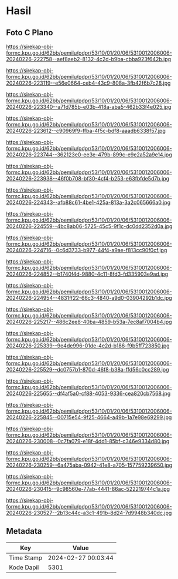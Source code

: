 # Hasil

## Foto C Plano

https://sirekap-obj-formc.kpu.go.id/62bb/pemilu/pdpr/53/10/01/20/06/5310012006006-20240226-222758--aef8aeb2-8132-4c2d-b9ba-cbba923f642b.jpg

https://sirekap-obj-formc.kpu.go.id/62bb/pemilu/pdpr/53/10/01/20/06/5310012006006-20240226-223119--e56e0664-ceb4-43c9-808a-3fb42f6b7c28.jpg

https://sirekap-obj-formc.kpu.go.id/62bb/pemilu/pdpr/53/10/01/20/06/5310012006006-20240226-223340--a71d785b-e03b-418a-aba5-462b33f4e025.jpg

https://sirekap-obj-formc.kpu.go.id/62bb/pemilu/pdpr/53/10/01/20/06/5310012006006-20240226-223612--c90969f9-ffba-4f5c-bdf8-aaadb6338f57.jpg

https://sirekap-obj-formc.kpu.go.id/62bb/pemilu/pdpr/53/10/01/20/06/5310012006006-20240226-223744--362123e0-ee3e-479b-899c-e9e2a52a9e14.jpg

https://sirekap-obj-formc.kpu.go.id/62bb/pemilu/pdpr/53/10/01/20/06/5310012006006-20240226-223938--46f0b708-bf30-4cf4-b253-e63fbfde5d7b.jpg

https://sirekap-obj-formc.kpu.go.id/62bb/pemilu/pdpr/53/10/01/20/06/5310012006006-20240226-224343--afb88c61-4be1-425a-813a-3a2c065666a0.jpg

https://sirekap-obj-formc.kpu.go.id/62bb/pemilu/pdpr/53/10/01/20/06/5310012006006-20240226-224559--4bc8ab06-5725-45c5-9f1c-dc0dd2352d0a.jpg

https://sirekap-obj-formc.kpu.go.id/62bb/pemilu/pdpr/53/10/01/20/06/5310012006006-20240226-224716--0c6d3733-b977-44f4-a9ae-f813cc90f0cf.jpg

https://sirekap-obj-formc.kpu.go.id/62bb/pemilu/pdpr/53/10/01/20/06/5310012006006-20240226-224852--b1740f4d-9880-4c11-8fd3-fd335903e9ad.jpg

https://sirekap-obj-formc.kpu.go.id/62bb/pemilu/pdpr/53/10/01/20/06/5310012006006-20240226-224954--4831ff22-66c3-4840-a9d0-03904292b1dc.jpg

https://sirekap-obj-formc.kpu.go.id/62bb/pemilu/pdpr/53/10/01/20/06/5310012006006-20240226-225217--486c2ee8-40ba-4859-b53a-7ec8af7004b4.jpg

https://sirekap-obj-formc.kpu.go.id/62bb/pemilu/pdpr/53/10/01/20/06/5310012006006-20240226-225339--9e4de996-01de-4e2d-b186-f9b5ff723850.jpg

https://sirekap-obj-formc.kpu.go.id/62bb/pemilu/pdpr/53/10/01/20/06/5310012006006-20240226-225529--dc0757b1-870d-46f8-b38a-ffd56c0cc289.jpg

https://sirekap-obj-formc.kpu.go.id/62bb/pemilu/pdpr/53/10/01/20/06/5310012006006-20240226-225655--df4af5a0-cf88-4053-9336-cea820cb7568.jpg

https://sirekap-obj-formc.kpu.go.id/62bb/pemilu/pdpr/53/10/01/20/06/5310012006006-20240226-225845--00715e54-9f25-4664-a49b-1a7e98e69299.jpg

https://sirekap-obj-formc.kpu.go.id/62bb/pemilu/pdpr/53/10/01/20/06/5310012006006-20240226-230008--0c7fa079-e18f-4dd1-85bf-c346e9334d80.jpg

https://sirekap-obj-formc.kpu.go.id/62bb/pemilu/pdpr/53/10/01/20/06/5310012006006-20240226-230259--6a475aba-0942-41e8-a705-157759239650.jpg

https://sirekap-obj-formc.kpu.go.id/62bb/pemilu/pdpr/53/10/01/20/06/5310012006006-20240226-230415--9c98560e-77ab-4441-86ac-522219744c1a.jpg

https://sirekap-obj-formc.kpu.go.id/62bb/pemilu/pdpr/53/10/01/20/06/5310012006006-20240226-230527--2b13c44c-a3c1-491b-8d24-7d9948b340dc.jpg


## Metadata

| Key        | Value               |
| ---------- | ------------------- |
| Time Stamp | 2024-02-27 00:03:44 |
| Kode Dapil | 5301                |



